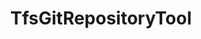 ---
optionsClassName: TfsGitRepositoryToolOptions
optionsClassFullName: MigrationTools.Tools.TfsGitRepositoryToolOptions
configurationSamples:
- name: defaults
  description: 
  code: >-
    {
      "MigrationTools": {
        "ProcessorDefaults": {
          "TfsGitRepositoryTool": {}
        }
      }
    }
  sampleFor: MigrationTools.Tools.TfsGitRepositoryToolOptions
- name: Classic
  description: 
  code: >-
    {
      "$type": "TfsGitRepositoryToolOptions"
    }
  sampleFor: MigrationTools.Tools.TfsGitRepositoryToolOptions
description: missng XML code comments
className: TfsGitRepositoryTool
typeName: Tools
architecture: v1
options: []
status: missng XML code comments
processingTarget: missng XML code comments
classFile: /src/MigrationTools.Clients.AzureDevops.ObjectModel/Tools/TfsGitRepositoryTool.cs
optionsClassFile: /src/MigrationTools.Clients.AzureDevops.ObjectModel/Tools/TfsGitRepositoryToolOptions.cs

redirectFrom:
- /Reference/v1/Tools/TfsGitRepositoryToolOptions/
layout: reference
toc: true
permalink: /Reference/Tools/TfsGitRepositoryTool/
title: TfsGitRepositoryTool
categories:
- Tools
- v1
topics:
- topic: notes
  path: /Tools/TfsGitRepositoryTool-notes.md
  exists: false
  markdown: ''
- topic: introduction
  path: /Tools/TfsGitRepositoryTool-introduction.md
  exists: false
  markdown: ''

---